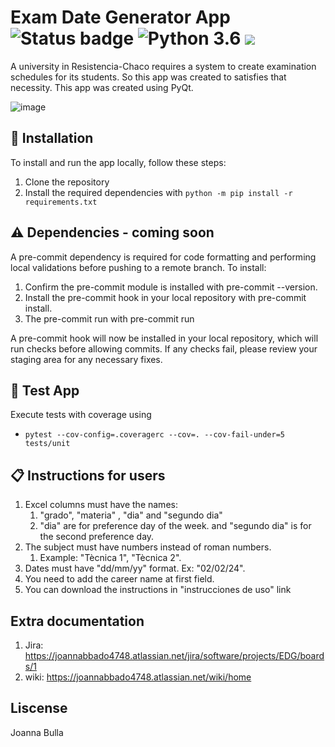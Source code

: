 # Exam Date Generator App ![Status badge](https://img.shields.io/badge/status-in%20progress-yellow) ![Python 3.6](https://img.shields.io/badge/python-3.12-blue.svg) ![](https://cdn.rawgit.com/dbrgn/coverage-badge/main/media/80.svg)
A university in Resistencia-Chaco requires a system to create examination schedules for its students. So this app was created to satisfies that necessity.
This app was created using PyQt.

![image](https://github.com/Joabulla07/Exam-Generator-App/assets/40646853/1c4563af-0112-4b03-bd36-4ab4f2d91cd7)



## 🚀 Installation

To install and run the app locally, follow these steps:
1. Clone the repository
2. Install the required dependencies with `python -m pip install -r requirements.txt`


## ⚠️ Dependencies - coming soon
A pre-commit dependency is required for code formatting and performing local validations before pushing to a remote branch. To install:

1. Confirm the pre-commit module is installed with pre-commit --version.
2. Install the pre-commit hook in your local repository with pre-commit install.
3. The pre-commit run with pre-commit run

A pre-commit hook will now be installed in your local repository, which will run checks before allowing commits. If any checks fail, please review your staging area for any necessary fixes.

## 💊 Test App
Execute tests with coverage using
- `pytest --cov-config=.coveragerc --cov=. --cov-fail-under=5 tests/unit`


## 📋  Instructions for users

1. Excel columns must have the names:
   1. "grado", "materia" , "dia" and "segundo dia"
   2. "dia" are for preference day of the week. and "segundo dia" is for the second preference day.
2. The subject must have numbers instead of roman numbers.
   1. Example: "Tècnica 1", "Tècnica 2".
3. Dates must have "dd/mm/yy" format. Ex: "02/02/24".
4. You need to add the career name at first field.
5. You can download the instructions in "instrucciones de uso" link

## Extra documentation
1. Jira: https://joannabbado4748.atlassian.net/jira/software/projects/EDG/boards/1
2. wiki: https://joannabbado4748.atlassian.net/wiki/home


## Liscense
Joanna Bulla
